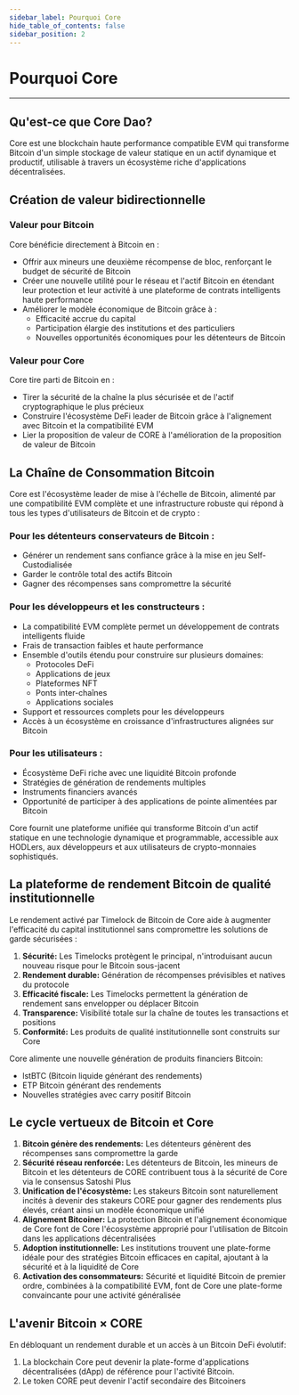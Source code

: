 ```yaml
---
sidebar_label: Pourquoi Core
hide_table_of_contents: false
sidebar_position: 2
---
```


# Pourquoi Core

---

## Qu'est-ce que Core Dao?

Core est une blockchain haute performance compatible EVM qui transforme Bitcoin d'un simple stockage de valeur statique en un actif dynamique et productif, utilisable à travers un écosystème riche d'applications décentralisées.

## Création de valeur bidirectionnelle

### Valeur pour Bitcoin

Core bénéficie directement à Bitcoin en :

- Offrir aux mineurs une deuxième récompense de bloc, renforçant le budget de sécurité de Bitcoin
- Créer une nouvelle utilité pour le réseau et l'actif Bitcoin en étendant leur protection et leur activité à une plateforme de contrats intelligents haute performance
- Améliorer le modèle économique de Bitcoin grâce à :
  - Efficacité accrue du capital
  - Participation élargie des institutions et des particuliers
  - Nouvelles opportunités économiques pour les détenteurs de Bitcoin

### Valeur pour Core

Core tire parti de Bitcoin en :

- Tirer la sécurité de la chaîne la plus sécurisée et de l'actif cryptographique le plus précieux
- Construire l'écosystème DeFi leader de Bitcoin grâce à l'alignement avec Bitcoin et la compatibilité EVM
- Lier la proposition de valeur de CORE à l'amélioration de la proposition de valeur de Bitcoin

## La Chaîne de Consommation Bitcoin

Core est l'écosystème leader de mise à l'échelle de Bitcoin, alimenté par une compatibilité EVM complète et une infrastructure robuste qui répond à tous les types d'utilisateurs de Bitcoin et de crypto :

### Pour les détenteurs conservateurs de Bitcoin :

- Générer un rendement sans confiance grâce à la mise en jeu Self-Custodialisée
- Garder le contrôle total des actifs Bitcoin
- Gagner des récompenses sans compromettre la sécurité

### Pour les développeurs et les constructeurs :

- La compatibilité EVM complète permet un développement de contrats intelligents fluide
- Frais de transaction faibles et haute performance
- Ensemble d'outils étendu pour construire sur plusieurs domaines:
  - Protocoles DeFi
  - Applications de jeux
  - Plateformes NFT
  - Ponts inter-chaînes
  - Applications sociales
- Support et ressources complets pour les développeurs
- Accès à un écosystème en croissance d'infrastructures alignées sur Bitcoin

### Pour les utilisateurs :

- Écosystème DeFi riche avec une liquidité Bitcoin profonde
- Stratégies de génération de rendements multiples
- Instruments financiers avancés
- Opportunité de participer à des applications de pointe alimentées par Bitcoin

Core fournit une plateforme unifiée qui transforme Bitcoin d'un actif statique en une technologie dynamique et programmable, accessible aux HODLers, aux développeurs et aux utilisateurs de crypto-monnaies sophistiqués.

## La plateforme de rendement Bitcoin de qualité institutionnelle

Le rendement activé par Timelock de Bitcoin de Core aide à augmenter l'efficacité du capital institutionnel sans compromettre les solutions de garde sécurisées :

1. **Sécurité:** Les Timelocks protègent le principal, n'introduisant aucun nouveau risque pour le Bitcoin sous-jacent
2. **Rendement durable:** Génération de récompenses prévisibles et natives du protocole
3. **Efficacité fiscale:** Les Timelocks permettent la génération de rendement sans envelopper ou déplacer Bitcoin
4. **Transparence:** Visibilité totale sur la chaîne de toutes les transactions et positions
5. **Conformité:** Les produits de qualité institutionnelle sont construits sur Core

Core alimente une nouvelle génération de produits financiers Bitcoin:

- lstBTC (Bitcoin liquide générant des rendements)
- ETP Bitcoin générant des rendements
- Nouvelles stratégies avec carry positif Bitcoin

## Le cycle vertueux de Bitcoin et Core

1. **Bitcoin génère des rendements:** Les détenteurs génèrent des récompenses sans compromettre la garde
2. **Sécurité réseau renforcée:** Les détenteurs de Bitcoin, les mineurs de Bitcoin et les détenteurs de CORE contribuent tous à la sécurité de Core via le consensus Satoshi Plus
3. **Unification de l'écosystème:** Les stakeurs Bitcoin sont naturellement incités à devenir des stakeurs CORE pour gagner des rendements plus élevés, créant ainsi un modèle économique unifié
4. **Alignement Bitcoiner:** La protection Bitcoin et l'alignement économique de Core font de Core l'écosystème approprié pour l'utilisation de Bitcoin dans les applications décentralisées
5. **Adoption institutionnelle:** Les institutions trouvent une plate-forme idéale pour des stratégies Bitcoin efficaces en capital, ajoutant à la sécurité et à la liquidité de Core
6. **Activation des consommateurs:** Sécurité et liquidité Bitcoin de premier ordre, combinées à la compatibilité EVM, font de Core une plate-forme convaincante pour une activité généralisée

## L'avenir Bitcoin × CORE

En débloquant un rendement durable et un accès à un Bitcoin DeFi évolutif:

1. La blockchain Core peut devenir la plate-forme d'applications décentralisées (dApp) de référence pour l'activité Bitcoin.
2. Le token CORE peut devenir l'actif secondaire des Bitcoiners
